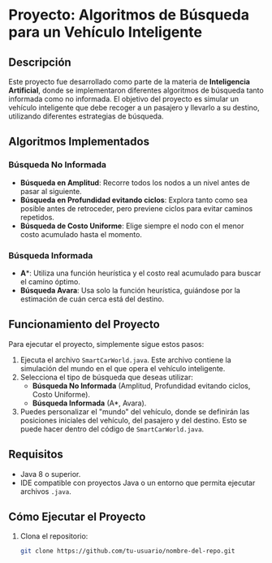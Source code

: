 # Proyecto: Algoritmos de Búsqueda para un Vehículo Inteligente

## Descripción

Este proyecto fue desarrollado como parte de la materia de **Inteligencia Artificial**, donde se implementaron diferentes algoritmos de búsqueda tanto informada como no informada. El objetivo del proyecto es simular un vehículo inteligente que debe recoger a un pasajero y llevarlo a su destino, utilizando diferentes estrategias de búsqueda.

## Algoritmos Implementados

### Búsqueda No Informada
- **Búsqueda en Amplitud**: Recorre todos los nodos a un nivel antes de pasar al siguiente.
- **Búsqueda en Profundidad evitando ciclos**: Explora tanto como sea posible antes de retroceder, pero previene ciclos para evitar caminos repetidos.
- **Búsqueda de Costo Uniforme**: Elige siempre el nodo con el menor costo acumulado hasta el momento.

### Búsqueda Informada
- **A***: Utiliza una función heurística y el costo real acumulado para buscar el camino óptimo.
- **Búsqueda Avara**: Usa solo la función heurística, guiándose por la estimación de cuán cerca está del destino.

## Funcionamiento del Proyecto

Para ejecutar el proyecto, simplemente sigue estos pasos:

1. Ejecuta el archivo `SmartCarWorld.java`. Este archivo contiene la simulación del mundo en el que opera el vehículo inteligente.
2. Selecciona el tipo de búsqueda que deseas utilizar:
   - **Búsqueda No Informada** (Amplitud, Profundidad evitando ciclos, Costo Uniforme).
   - **Búsqueda Informada** (A*, Avara).
3. Puedes personalizar el "mundo" del vehículo, donde se definirán las posiciones iniciales del vehículo, del pasajero y del destino. Esto se puede hacer dentro del código de `SmartCarWorld.java`.

## Requisitos

- Java 8 o superior.
- IDE compatible con proyectos Java o un entorno que permita ejecutar archivos `.java`.

## Cómo Ejecutar el Proyecto

1. Clona el repositorio:

   ```bash
   git clone https://github.com/tu-usuario/nombre-del-repo.git
